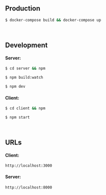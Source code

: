 
<br>

## Production
```bash
$ docker-compose build && docker-compose up
```

<br>

## Development
#### Server:
```bash
$ cd server && npm
```
```bash
$ npm build:watch
```
```bash
$ npm dev
```
#### Client:
```bash
$ cd client && npm
```
```bash
$ npm start
```

<br>


## URLs
#### Client:
```
http://localhost:3000
```
#### Server:
```
http://localhost:8000
```

<br>
